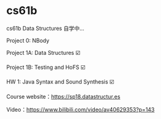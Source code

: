 # cs61b

cs61b Data Structures 自学中...

Project 0: NBody

Project 1A: Data Structures  :ballot_box_with_check:

Project 1B: Testing and HoFS     :ballot_box_with_check:

HW 1: Java Syntax and Sound Synthesis    :ballot_box_with_check:

Course website：https://sp18.datastructur.es

Video：https://www.bilibili.com/video/av40629353?p=143